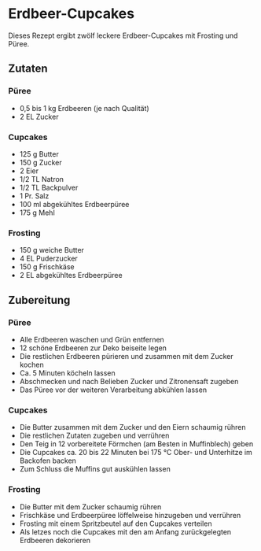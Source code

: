 
# Erdbeer-Cupcakes
Dieses Rezept ergibt zwölf leckere Erdbeer-Cupcakes mit Frosting und Püree.

## Zutaten

### Püree
* 0,5 bis 1 kg Erdbeeren (je nach Qualität)
* 2 EL Zucker

### Cupcakes
* 125 g Butter
* 150 g Zucker
* 2 Eier
* 1/2 TL Natron
* 1/2 TL Backpulver
* 1 Pr. Salz
* 100 ml abgekühltes Erdbeerpüree
* 175 g Mehl

### Frosting
* 150 g weiche Butter
* 4 EL Puderzucker
* 150 g Frischkäse
* 2 EL abgekühltes Erdbeerpüree

## Zubereitung

### Püree
* Alle Erdbeeren waschen und Grün entfernen
* 12 schöne Erdbeeren zur Deko beiseite legen
* Die restlichen Erdbeeren pürieren und zusammen mit dem Zucker kochen
* Ca. 5 Minuten köcheln lassen
* Abschmecken und nach Belieben Zucker und Zitronensaft zugeben
* Das Püree vor der weiteren Verarbeitung abkühlen lassen

### Cupcakes
* Die Butter zusammen mit dem Zucker und den Eiern schaumig rühren
* Die restlichen Zutaten zugeben und verrühren
* Den Teig in 12 vorbereitete Förmchen (am Besten in Muffinblech) geben
* Die Cupcakes ca. 20 bis 22 Minuten bei 175 °C Ober- und Unterhitze im Backofen backen
* Zum Schluss die Muffins gut auskühlen lassen

### Frosting
* Die Butter mit dem Zucker schaumig rühren
* Frischkäse und Erdbeerpüree löffelweise hinzugeben und verrühren
* Frosting mit einem Spritzbeutel auf den Cupcakes verteilen
* Als letzes noch die Cupcakes mit den am Anfang zurückgelegten Erdbeeren dekorieren
